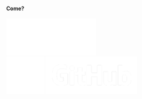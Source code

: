 #### Come?

<img src="slides/informatica-e-futuro/images/Git-Logo-White.png" height="100">
<br>
<img src="slides/informatica-e-futuro/images/github-mark-white.png" height="100">
<img src="slides/informatica-e-futuro/images/GitHub_Logo_White.png" height="100">


<aside class="notes">
</aside>
